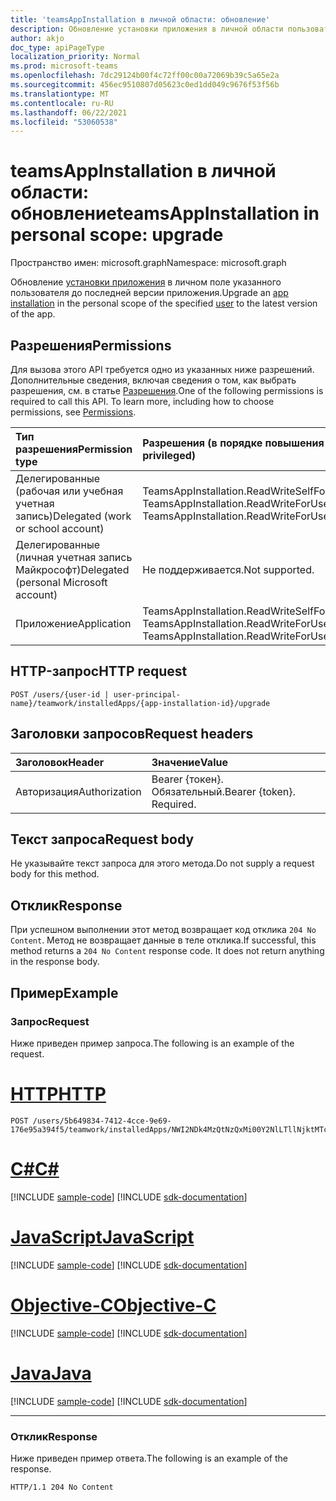 ```yaml
---
title: 'teamsAppInstallation в личной области: обновление'
description: Обновление установки приложения в личной области пользователя
author: akjo
doc_type: apiPageType
localization_priority: Normal
ms.prod: microsoft-teams
ms.openlocfilehash: 7dc29124b00f4c72ff00c00a72069b39c5a65e2a
ms.sourcegitcommit: 456ec9510807d05623c0ed1dd049c9676f53f56b
ms.translationtype: MT
ms.contentlocale: ru-RU
ms.lasthandoff: 06/22/2021
ms.locfileid: "53060538"
---
```

# <a name="teamsappinstallation-in-personal-scope-upgrade"></a><span data-ttu-id="77096-103">teamsAppInstallation в личной области: обновление</span><span class="sxs-lookup"><span data-stu-id="77096-103">teamsAppInstallation in personal scope: upgrade</span></span>

<span data-ttu-id="77096-104">Пространство имен: microsoft.graph</span><span class="sxs-lookup"><span data-stu-id="77096-104">Namespace: microsoft.graph</span></span>

<span data-ttu-id="77096-105">Обновление [установки приложения](../resources/teamsappinstallation.md) в личном поле [](../resources/user.md) указанного пользователя до последней версии приложения.</span><span class="sxs-lookup"><span data-stu-id="77096-105">Upgrade an [app installation](../resources/teamsappinstallation.md) in the personal scope of the specified [user](../resources/user.md) to the latest version of the app.</span></span>

## <a name="permissions"></a><span data-ttu-id="77096-106">Разрешения</span><span class="sxs-lookup"><span data-stu-id="77096-106">Permissions</span></span>

<span data-ttu-id="77096-p101">Для вызова этого API требуется одно из указанных ниже разрешений. Дополнительные сведения, включая сведения о том, как выбрать разрешения, см. в статье [Разрешения](/graph/permissions-reference).</span><span class="sxs-lookup"><span data-stu-id="77096-p101">One of the following permissions is required to call this API. To learn more, including how to choose permissions, see [Permissions](/graph/permissions-reference).</span></span>

|<span data-ttu-id="77096-109">Тип разрешения</span><span class="sxs-lookup"><span data-stu-id="77096-109">Permission type</span></span>      | <span data-ttu-id="77096-110">Разрешения (в порядке повышения привилегий)</span><span class="sxs-lookup"><span data-stu-id="77096-110">Permissions (from least to most privileged)</span></span>              |
|:--------------------|:---------------------------------------------------------|
|<span data-ttu-id="77096-111">Делегированные (рабочая или учебная учетная запись)</span><span class="sxs-lookup"><span data-stu-id="77096-111">Delegated (work or school account)</span></span> | <span data-ttu-id="77096-112">TeamsAppInstallation.ReadWriteSelfForUser, TeamsAppInstallation.ReadWriteForUser</span><span class="sxs-lookup"><span data-stu-id="77096-112">TeamsAppInstallation.ReadWriteSelfForUser, TeamsAppInstallation.ReadWriteForUser</span></span> |
|<span data-ttu-id="77096-113">Делегированные (личная учетная запись Майкрософт)</span><span class="sxs-lookup"><span data-stu-id="77096-113">Delegated (personal Microsoft account)</span></span> | <span data-ttu-id="77096-114">Не поддерживается.</span><span class="sxs-lookup"><span data-stu-id="77096-114">Not supported.</span></span>    |
|<span data-ttu-id="77096-115">Приложение</span><span class="sxs-lookup"><span data-stu-id="77096-115">Application</span></span> | <span data-ttu-id="77096-116">TeamsAppInstallation.ReadWriteSelfForUser.All, TeamsAppInstallation.ReadWriteForUser.All</span><span class="sxs-lookup"><span data-stu-id="77096-116">TeamsAppInstallation.ReadWriteSelfForUser.All, TeamsAppInstallation.ReadWriteForUser.All</span></span> |

## <a name="http-request"></a><span data-ttu-id="77096-117">HTTP-запрос</span><span class="sxs-lookup"><span data-stu-id="77096-117">HTTP request</span></span>
<!-- { "blockType": "ignored" } -->
```http
POST /users/{user-id | user-principal-name}/teamwork/installedApps/{app-installation-id}/upgrade
```

## <a name="request-headers"></a><span data-ttu-id="77096-118">Заголовки запросов</span><span class="sxs-lookup"><span data-stu-id="77096-118">Request headers</span></span>

| <span data-ttu-id="77096-119">Заголовок</span><span class="sxs-lookup"><span data-stu-id="77096-119">Header</span></span>       | <span data-ttu-id="77096-120">Значение</span><span class="sxs-lookup"><span data-stu-id="77096-120">Value</span></span> |
|:---------------|:--------|
| <span data-ttu-id="77096-121">Авторизация</span><span class="sxs-lookup"><span data-stu-id="77096-121">Authorization</span></span>  | <span data-ttu-id="77096-p102">Bearer {токен}. Обязательный.</span><span class="sxs-lookup"><span data-stu-id="77096-p102">Bearer {token}. Required.</span></span>  |

## <a name="request-body"></a><span data-ttu-id="77096-124">Текст запроса</span><span class="sxs-lookup"><span data-stu-id="77096-124">Request body</span></span>

<span data-ttu-id="77096-125">Не указывайте текст запроса для этого метода.</span><span class="sxs-lookup"><span data-stu-id="77096-125">Do not supply a request body for this method.</span></span>

## <a name="response"></a><span data-ttu-id="77096-126">Отклик</span><span class="sxs-lookup"><span data-stu-id="77096-126">Response</span></span>

<span data-ttu-id="77096-p103">При успешном выполнении этот метод возвращает код отклика `204 No Content`. Метод не возвращает данные в теле отклика.</span><span class="sxs-lookup"><span data-stu-id="77096-p103">If successful, this method returns a `204 No Content` response code. It does not return anything in the response body.</span></span>

## <a name="example"></a><span data-ttu-id="77096-129">Пример</span><span class="sxs-lookup"><span data-stu-id="77096-129">Example</span></span>

### <a name="request"></a><span data-ttu-id="77096-130">Запрос</span><span class="sxs-lookup"><span data-stu-id="77096-130">Request</span></span>

<span data-ttu-id="77096-131">Ниже приведен пример запроса.</span><span class="sxs-lookup"><span data-stu-id="77096-131">The following is an example of the request.</span></span>



# <a name="http"></a>[<span data-ttu-id="77096-132">HTTP</span><span class="sxs-lookup"><span data-stu-id="77096-132">HTTP</span></span>](#tab/http)
<!-- {
  "blockType": "request",
  "name": "user_upgrade_teamsApp"
}-->

```http
POST /users/5b649834-7412-4cce-9e69-176e95a394f5/teamwork/installedApps/NWI2NDk4MzQtNzQxMi00Y2NlLTllNjktMTc2ZTk1YTM5NGY1IyNhNmI2MzM2NS0zMWE0LTRmNDMtOTJlYy03MTBiNzE1NTdhZjk/upgrade
```
# <a name="c"></a>[<span data-ttu-id="77096-133">C#</span><span class="sxs-lookup"><span data-stu-id="77096-133">C#</span></span>](#tab/csharp)
[!INCLUDE [sample-code](../includes/snippets/csharp/user-upgrade-teamsapp-csharp-snippets.md)]
[!INCLUDE [sdk-documentation](../includes/snippets/snippets-sdk-documentation-link.md)]

# <a name="javascript"></a>[<span data-ttu-id="77096-134">JavaScript</span><span class="sxs-lookup"><span data-stu-id="77096-134">JavaScript</span></span>](#tab/javascript)
[!INCLUDE [sample-code](../includes/snippets/javascript/user-upgrade-teamsapp-javascript-snippets.md)]
[!INCLUDE [sdk-documentation](../includes/snippets/snippets-sdk-documentation-link.md)]

# <a name="objective-c"></a>[<span data-ttu-id="77096-135">Objective-C</span><span class="sxs-lookup"><span data-stu-id="77096-135">Objective-C</span></span>](#tab/objc)
[!INCLUDE [sample-code](../includes/snippets/objc/user-upgrade-teamsapp-objc-snippets.md)]
[!INCLUDE [sdk-documentation](../includes/snippets/snippets-sdk-documentation-link.md)]

# <a name="java"></a>[<span data-ttu-id="77096-136">Java</span><span class="sxs-lookup"><span data-stu-id="77096-136">Java</span></span>](#tab/java)
[!INCLUDE [sample-code](../includes/snippets/java/user-upgrade-teamsapp-java-snippets.md)]
[!INCLUDE [sdk-documentation](../includes/snippets/snippets-sdk-documentation-link.md)]

---


### <a name="response"></a><span data-ttu-id="77096-137">Отклик</span><span class="sxs-lookup"><span data-stu-id="77096-137">Response</span></span>

<span data-ttu-id="77096-138">Ниже приведен пример ответа.</span><span class="sxs-lookup"><span data-stu-id="77096-138">The following is an example of the response.</span></span>

<!-- {
  "blockType": "response",
  "name": "user_upgrade_teamsApp",
  "truncated": true
} -->

```http
HTTP/1.1 204 No Content
```

<!-- uuid: 8fcb5dbc-d5aa-4681-8e31-b001d5168d79
2015-10-25 14:57:30 UTC -->
<!--
{
  "type": "#page.annotation",
  "description": "Upgrade teamsApp for user",
  "keywords": "",
  "section": "documentation",
  "tocPath": "",
  "suppressions": []
}
-->

